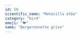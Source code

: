 ```yaml
---
id: 50
scientific_name: "Motacilla alba"
category: "bird"
emoji: "🐦"
name: "Bergeronnette grise"
---
```

